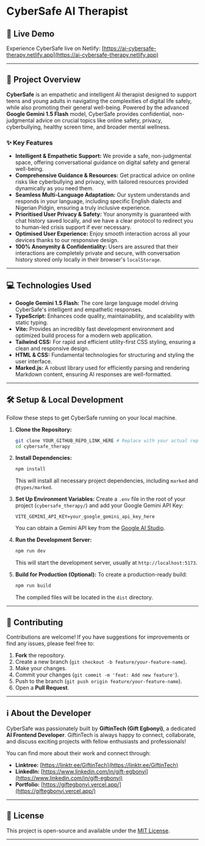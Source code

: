 # CyberSafe AI Therapist

## 🔗 Live Demo

Experience CyberSafe live on Netlify: [https://ai-cybersafe-therapy.netlify.app](https://ai-cybersafe-therapy.netlify.app)

---

## 🚀 Project Overview

**CyberSafe** is an empathetic and intelligent AI therapist designed to support teens and young adults in navigating the complexities of digital life safely, while also promoting their general well-being. Powered by the advanced **Google Gemini 1.5 Flash** model, CyberSafe provides confidential, non-judgmental advice on crucial topics like online safety, privacy, cyberbullying, healthy screen time, and broader mental wellness.

### ✨ Key Features

- **Intelligent & Empathetic Support:** We provide a safe, non-judgmental space, offering conversational guidance on digital safety and general well-being.
- **Comprehensive Guidance & Resources:** Get practical advice on online risks like cyberbullying and privacy, with tailored resources provided dynamically as you need them.
- **Seamless Multi-Language Adaptation:** Our system understands and responds in your language, including specific English dialects and Nigerian Pidgin, ensuring a truly inclusive experience.
- **Prioritised User Privacy & Safety:** Your anonymity is guaranteed with chat history saved locally, and we have a clear protocol to redirect you to human-led crisis support if ever necessary.
- **Optimised User Experience:** Enjoy smooth interaction across all your devices thanks to our responsive design.
- **100% Anonymity & Confidentiality:** Users are assured that their interactions are completely private and secure, with conversation history stored only locally in their browser's `localStorage`.

---

## 💻 Technologies Used

- **Google Gemini 1.5 Flash:** The core large language model driving CyberSafe's intelligent and empathetic responses.
- **TypeScript:** Enhances code quality, maintainability, and scalability with static typing.
- **Vite:** Provides an incredibly fast development environment and optimized build process for a modern web application.
- **Tailwind CSS:** For rapid and efficient utility-first CSS styling, ensuring a clean and responsive design.
- **HTML & CSS:** Fundamental technologies for structuring and styling the user interface.
- **Marked.js:** A robust library used for efficiently parsing and rendering Markdown content, ensuring AI responses are well-formatted.

---

## 🛠️ Setup & Local Development

Follow these steps to get CyberSafe running on your local machine.

1.  **Clone the Repository:**

    ```bash
    git clone YOUR_GITHUB_REPO_LINK_HERE # Replace with your actual repo link
    cd cybersafe_therapy
    ```

2.  **Install Dependencies:**

    ```bash
    npm install
    ```

    This will install all necessary project dependencies, including `marked` and `@types/marked`.

3.  **Set Up Environment Variables:**
    Create a `.env` file in the root of your project (`cybersafe_therapy/`) and add your Google Gemini API Key:

    ```
    VITE_GEMINI_API_KEY=your_google_gemini_api_key_here
    ```

    You can obtain a Gemini API key from the [Google AI Studio](https://aistudio.google.com/app/apikey).

4.  **Run the Development Server:**

    ```bash
    npm run dev
    ```

    This will start the development server, usually at `http://localhost:5173`.

5.  **Build for Production (Optional):**
    To create a production-ready build:
    ```bash
    npm run build
    ```
    The compiled files will be located in the `dist` directory.

---

## 🤝 Contributing

Contributions are welcome! If you have suggestions for improvements or find any issues, please feel free to:

1.  **Fork** the repository.
2.  Create a new branch (`git checkout -b feature/your-feature-name`).
3.  Make your changes.
4.  Commit your changes (`git commit -m 'feat: Add new feature'`).
5.  Push to the branch (`git push origin feature/your-feature-name`).
6.  Open a **Pull Request**.

---

## ℹ️ About the Developer

CyberSafe was passionately built by **GiftinTech (Gift Egbonyi)**, a dedicated **AI Frontend Developer**. GiftinTech is always happy to connect, collaborate, and discuss exciting projects with fellow enthusiasts and professionals!

You can find more about their work and connect through:

- **Linktree:** [https://linktr.ee/GiftinTech](https://linktr.ee/GiftinTech)
- **LinkedIn:** [https://www.linkedin.com/in/gift-egbonyi](https://www.linkedin.com/in/gift-egbonyi)
- **Portfolio:** [https://giftegbonyi.vercel.app/](https://giftegbonyi.vercel.app/)

---

## 📄 License

This project is open-source and available under the [MIT License](LICENSE).

---
